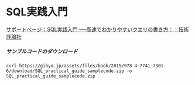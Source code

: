 
# SQL実践入門

[サポートページ：SQL実践入門 ──高速でわかりやすいクエリの書き方：｜技術評論社](https://gihyo.jp/book/2015/978-4-7741-7301-6/support)

##### サンプルコードのダウンロード

```
curl https://gihyo.jp/assets/files/book/2015/978-4-7741-7301-6/download/SQL_practical_guide_samplecode.zip -o SQL_practical_guide_samplecode.zip
```
